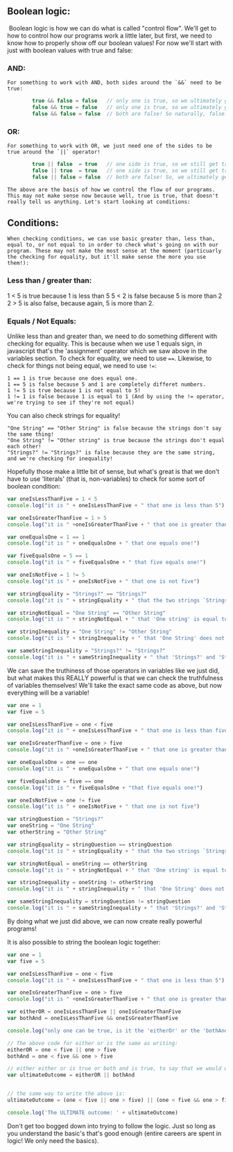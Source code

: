 ## Boolean logic:
​    Boolean logic is how we can do what is called "control flow". We'll get to how to control how our programs work a little later, but first, we need to know how to properly show off our boolean values! For now we'll start with just with boolean values with true and false:

### AND:
	For something to work with AND, both sides around the `&&` need to be true:

```javascript true && true = true     // both are true, so this resolves to being true
        true && false = false   // only one is true, so we ultimately get false
        false && true = false   // only one is true, so we ultimately get false
        false && false = false  // both are false! So naturally, false.
```

### OR:
	For something to work with OR, we just need one of the sides to be true around the `||` operator!

```javascript true || true   = true   // both are true, so this is true!
        true || false  = true   // one side is true, so we still get true
        false || true  = true   // one side is true, so we still get true, even though the first was false
        false || false = false  // both are false! So, we ultimately get false here.
```

	The above are the basis of how we control the flow of our programs. This may not make sense now because well, true is true, that doesn't really tell us anything. Let's start looking at conditions:


## Conditions:

	When checking conditions, we can use basic greater than, less than, equal to, or not equal to in order to check what's going on with our program. These may not make the most sense at the moment (particuarly the checking for equality, but it'll make sense the more you use them!):

### Less than / greater than:
1 < 5 is true because 1 is less than 5
5 < 2 is false because 5 is more than 2
2 > 5 is also false, because again, 5 is more than 2.


### Equals / Not Equals:

Unlike less than and greater than, we need to do something different with checking for equality. This is because when we use 1 equals sign, in javascript that's the 'assignment' operator which we saw above in the variables section. To check for equality, we need to use `==`. Likewise, to check for things not being equal, we need to use `!=`:


	1 == 1 is true because one does equal one.
	1 == 5 is false because 5 and 1 are completely differet numbers.
	1 != 5 is true because 1 is not equal to 5!
	1 != 1 is false because 1 is equal to 1 (And by using the != operator, we're trying to see if they're not equal)

You can also check strings for equality!
``` "Strings?" == "Strings?" is true because the two strings are the exact same!
"One String" == "Other String" is false because the strings don't say the same thing!
"One String" != "Other string" is true because the strings don't equal each other!
"Strings?" != "Strings?" is false because they are the same string, and we're checking for inequality!
```


Hopefully those make a little bit of sense, but what's great is that we don't have to use 'literals' (that is, non-variables) to check for some sort of boolean condition:

```javascript
var oneIsLessThanFive = 1 < 5
console.log("it is " + oneIsLessThanFive + " that one is less than 5")

var oneIsGreaterThanFive = 1 > 5
console.log("it is " +oneIsGreaterThanFive + " that one is greater than 5")

var oneEqualsOne = 1 == 1
console.log("it is " + oneEqualsOne + " that one equals one!")

var fiveEqualsOne = 5 == 1
console.log("it is " + fiveEqualsOne + " that five equals one!")

var oneIsNotFive = 1 != 5
console.log("it is " + oneIsNotFive + " that one is not five")

var stringEquality = "Strings?" == "Strings?"
console.log("it is " + stringEquality + " that the two strings `Strings?` and `Strings?` are equal")

var stringNotEqual = "One String" == "Other String"
console.log("it is " + stringNotEqual + " that 'One string' is equal to 'Other string'")

var stringInequality = "One String" != "Other String"
console.log("it is " + stringInequality + " that 'One String' does not equal 'other'")

var sameStringInequality = "Strings?" != "Strings?"
console.log("it is " + sameStringInequality + " that 'Strings?' and 'Strings?' are not equal")
```


We can save the truthiness of those operators in variables like we just did, but what makes this REALLY powerful is that we can check the truthfulness of variables themselves! We'll take the exact same code as above, but now everything will be a variable!

```javascript
var one = 1
var five = 5

var oneIsLessThanFive = one < five
console.log("it is " + oneIsLessThanFive + " that one is less than five")

var oneIsGreaterThanFive = one > five
console.log("it is " +oneIsGreaterThanFive + " that one is greater than five")

var oneEqualsOne = one == one
console.log("it is " + oneEqualsOne + " that one equals one!")

var fiveEqualsOne = five == one
console.log("it is " + fiveEqualsOne + "that five equals one!")

var oneIsNotFive = one != five
console.log("it is " + oneIsNotFive + " that one is not five")

var stringQuestion = "Strings?"
var oneString = "One String"
var otherString = "Other String"

var stringEquality = stringQuestion == stringQuestion
console.log("it is " + stringEquality + " that the two strings `Strings?` and `Strings?` are equal")

var stringNotEqual = oneString == otherString
console.log("it is " + stringNotEqual + " that 'One string' is equal to 'Other string'")

var stringInequality = oneString != otherString
console.log("it is " + stringInequality + " that 'One String' does not equal 'other'")

var sameStringInequality = stringQuestion != stringQuestion
console.log("it is " + sameStringInequality + " that 'Strings?' and 'Strings?' are not equal")
```

By doing what we just did above, we can now create really powerful programs!

It is also possible to string the boolean logic together:

```javascript
var one = 1
var five = 5

var oneIsLessThanFive = one < five
console.log("it is " + oneIsLessThanFive + " that one is less than 5")

var oneIsGreaterThanFive = one > five
console.log("it is " +oneIsGreaterThanFive + " that one is greater than 5")

var eitherOR = oneIsLessThanFive || oneIsGreaterThanFive
var bothAnd = oneIsLessThanFive && oneIsGreaterThanFive

console.log("only one can be true, is it the 'eitherOr' or the 'bothAnd'? eitherOR: " + eitherOR + "     bothAnd:" + bothAnd)

// The above code for either or is the same as writing:
eitherOR = one < five || one > five
bothAnd = one < five && one > five

// either either or is true or both and is true, to say that we would write:
var ultimateOutcome = eitherOR || bothAnd


// the same way to write the above is:
ultimateOutcome = (one < five || one > five) || (one < five && one > five)

console.log('The ULTIMATE outcome: ' + ultimateOutcome)
```

Don't get too bogged down into trying to follow the logic. Just so long as you understand the basic's that's good enough (entire careers are spent in logic! We only need the basics).